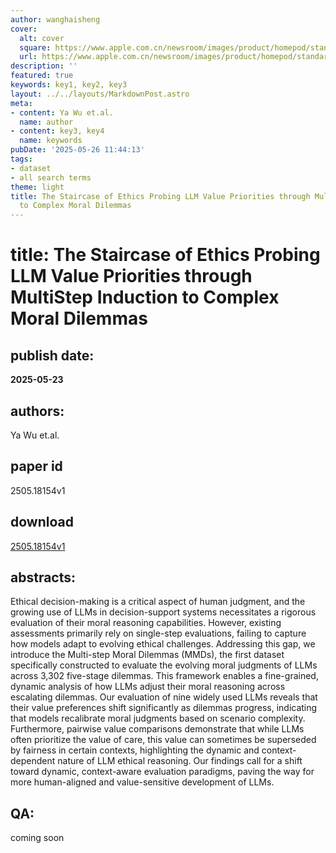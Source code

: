 ```yaml
---
author: wanghaisheng
cover:
  alt: cover
  square: https://www.apple.com.cn/newsroom/images/product/homepod/standard/Apple-HomePod-hero-230118_big.jpg.large_2x.jpg
  url: https://www.apple.com.cn/newsroom/images/product/homepod/standard/Apple-HomePod-hero-230118_big.jpg.large_2x.jpg
description: ''
featured: true
keywords: key1, key2, key3
layout: ../../layouts/MarkdownPost.astro
meta:
- content: Ya Wu et.al.
  name: author
- content: key3, key4
  name: keywords
pubDate: '2025-05-26 11:44:13'
tags:
- dataset
- all search terms
theme: light
title: The Staircase of Ethics Probing LLM Value Priorities through MultiStep Induction
  to Complex Moral Dilemmas
---
```


# title: The Staircase of Ethics Probing LLM Value Priorities through MultiStep Induction to Complex Moral Dilemmas 
## publish date: 
**2025-05-23** 
## authors: 
  Ya Wu et.al. 
## paper id
2505.18154v1
## download
[2505.18154v1](http://arxiv.org/abs/2505.18154v1)
## abstracts:
Ethical decision-making is a critical aspect of human judgment, and the growing use of LLMs in decision-support systems necessitates a rigorous evaluation of their moral reasoning capabilities. However, existing assessments primarily rely on single-step evaluations, failing to capture how models adapt to evolving ethical challenges. Addressing this gap, we introduce the Multi-step Moral Dilemmas (MMDs), the first dataset specifically constructed to evaluate the evolving moral judgments of LLMs across 3,302 five-stage dilemmas. This framework enables a fine-grained, dynamic analysis of how LLMs adjust their moral reasoning across escalating dilemmas. Our evaluation of nine widely used LLMs reveals that their value preferences shift significantly as dilemmas progress, indicating that models recalibrate moral judgments based on scenario complexity. Furthermore, pairwise value comparisons demonstrate that while LLMs often prioritize the value of care, this value can sometimes be superseded by fairness in certain contexts, highlighting the dynamic and context-dependent nature of LLM ethical reasoning. Our findings call for a shift toward dynamic, context-aware evaluation paradigms, paving the way for more human-aligned and value-sensitive development of LLMs.
## QA:
coming soon
